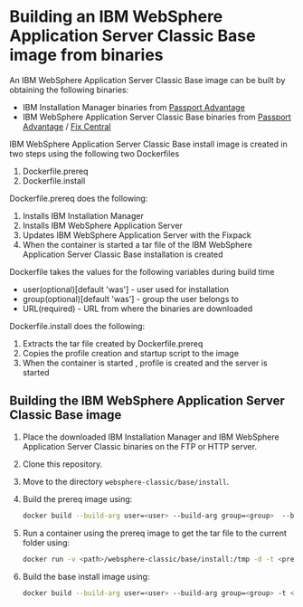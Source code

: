 # Building an IBM WebSphere Application Server Classic Base image from binaries

An IBM WebSphere Application Server Classic Base image can be built by obtaining the following binaries:
* IBM Installation Manager binaries from [Passport Advantage](http://www-01.ibm.com/software/passportadvantage/pao_customer.html)
* IBM WebSphere Application Server Classic Base binaries from [Passport Advantage](http://www-01.ibm.com/software/passportadvantage/pao_customer.html) / [Fix Central](http://www-933.ibm.com/support/fixcentral/)

IBM WebSphere Application Server Classic Base install image is created in two steps using the following two Dockerfiles

1. Dockerfile.prereq
2. Dockerfile.install

Dockerfile.prereq does the following:
 
1. Installs IBM Installation Manager
2. Installs IBM WebSphere Application Server 
3. Updates IBM WebSphere Application Server with the Fixpack
4. When the container is started a tar file of the IBM WebSphere Application Server Classic Base installation is created

Dockerfile takes the values for the following variables during build time 
* user(optional)[default 'was'] - user used for installation
* group(optional)[default 'was'] - group the user belongs to
* URL(required) - URL from where the binaries are downloaded

Dockerfile.install does the following:
                                                                                                           
1. Extracts the tar file created by Dockerfile.prereq
2. Copies the profile creation and startup script to the image
3. When the container is started , profile is created and the server is started

## Building the IBM WebSphere Application Server Classic Base image

1. Place the downloaded IBM Installation Manager and IBM WebSphere Application Server Classic binaries on the FTP or HTTP server.
2. Clone this repository.
3. Move to the directory `websphere-classic/base/install`.
4. Build the prereq image using:

    ```bash
    docker build --build-arg user=<user> --build-arg group=<group>  --build-arg URL=<URL> -t <prereq-image-name> -f Dockerfile.prereq .
    ```

6. Run a container using the prereq image to get the tar file to the current folder using:

    ```bash
    docker run -v <path>/websphere-classic/base/install:/tmp -d -t <prereq-image-name>
    ```

7. Build the base install image using:       

    ```bash
    docker build --build-arg user=<user> --build-arg group=<group> -t <install-image-name> -f Dockerfile.install .
    ```


